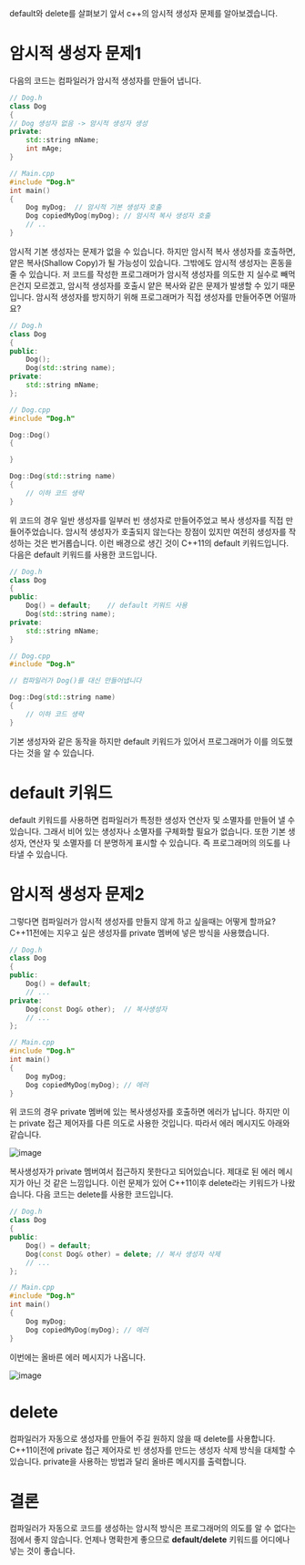 default와 delete를 살펴보기 앞서 c++의 암시적 생성자 문제를 알아보겠습니다.

# 암시적 생성자 문제1
다음의 코드는 컴파일러가 암시적 생성자를 만들어 냅니다. 
```c++
// Dog.h
class Dog
{
// Dog 생성자 없음 -> 암시적 생성자 생성
private:
    std::string mName;
    int mAge;
}
```

```c++
// Main.cpp
#include "Dog.h"
int main()
{
    Dog myDog;  // 암시적 기본 생성자 호출 
    Dog copiedMyDog(myDog); // 암시적 복사 생성자 호출
    // .. 
}
```

암시적 기본 생성자는 문제가 없을 수 있습니다.
하지만 암시적 복사 생성자를 호출하면,
얕은 복사(Shallow Copy)가 될 가능성이 있습니다.
그밖에도 암시적 생성자는 혼동을 줄 수 있습니다.
저 코드를 작성한 프로그래머가 암시적 생성자를 의도한 지 실수로 빼먹은건지 모르겠고,
암시적 생성자를 호출시 얕은 복사와 같은 문제가 발생할 수 있기 때문입니다.
암시적 생성자를 방지하기 위해 프로그래머가 직접 생성자를 만들어주면 어떨까요?  
```c++
// Dog.h
class Dog
{
public:
    Dog();
    Dog(std::string name);
private:
    std::string mName;
};

// Dog.cpp
#include "Dog.h"

Dog::Dog()
{

}

Dog::Dog(std::string name)
{
    // 이하 코드 생략
}
```
위 코드의 경우 일반 생성자를 일부러 빈 생성자로 만들어주었고 복사 생성자를 직접 만들어주었습니다.
암시적 생성자가 호출되지 않는다는 장점이 있지만 여전히 생성자를 작성하는 것은 번거롭습니다.
이런 배경으로 생긴 것이 C++11의 default 키워드입니다.   
다음은 default 키워드를 사용한 코드입니다.

```c++
// Dog.h
class Dog
{
public:
    Dog() = default;    // default 키워드 사용 
    Dog(std::string name);
private:
    std::string mName;
}

// Dog.cpp
#include "Dog.h"

// 컴파일러가 Dog()를 대신 만들어냅니다

Dog::Dog(std::string name)
{
    // 이하 코드 생략
}
```

기본 생성자와 같은 동작을 하지만 default 키워드가 있어서 프로그래머가 이를 의도했다는 것을 알 수 있습니다.

# default 키워드
default 키워드를 사용하면 컴파일러가 특정한 생성자 연산자 및 소멸자를 만들어 낼 수 있습니다. 
그래서 비어 있는 생성자나 소멸자를 구체화할 필요가 없습니다.
또한 기본 생성자, 연산자 및 소멸자를 더 분명하게 표시할 수 있습니다. 
즉 프로그래머의 의도를 나타낼 수 있습니다.  

# 암시적 생성자 문제2

그렇다면 컴파일러가 암시적 생성자를 만들지 않게 하고 싶을때는 어떻게 할까요?
C++11전에는 지우고 싶은 생성자를 private 멤버에 넣은 방식을 사용했습니다.

```c++
// Dog.h
class Dog
{
public:
    Dog() = default;
    // ...
private:
    Dog(const Dog& other);  // 복사생성자
    // ...
};

// Main.cpp
#include "Dog.h"
int main()
{
    Dog myDog;
    Dog copiedMyDog(myDog); // 에러
}
```

위 코드의 경우 private 멤버에 있는 복사생성자를 호출하면 에러가 납니다.
하지만 이는 private 접근 제어자를 다른 의도로 사용한 것입니다.
따라서 에러 메시지도 아래와 같습니다.   

![image](https://user-images.githubusercontent.com/22488593/183004723-005d3c36-4124-4da1-b650-db98d63cc902.png)

복사생성자가 private 멤버여서 접근하지 못한다고 되어있습니다.
제대로 된 에러 메시지가 아닌 것 같은 느낌입니다.
이런 문제가 있어 C++11이후 delete라는 키워드가 나왔습니다.
다음 코드는 delete를 사용한 코드입니다.

```c++
// Dog.h
class Dog
{
public:
    Dog() = default;
    Dog(const Dog& other) = delete; // 복사 생성자 삭제
    // ...
};

// Main.cpp
#include "Dog.h"
int main()
{
    Dog myDog;
    Dog copiedMyDog(myDog); // 에러 
}
```

이번에는 올바른 에러 메시지가 나옵니다.   

![image](https://user-images.githubusercontent.com/22488593/183005458-acd0a665-87aa-4b0d-8b25-e55298ef3c7b.png)

# delete
컴파일러가 자동으로 생성자를 만들어 주길 원하지 않을 때 delete를 사용합니다.
C++11이전에 private 접근 제어자로 빈 생성자를 만드는 생성자 삭제 방식을 대체할 수 있습니다.
private을 사용하는 방법과 달리 올바른 메시지를 출력합니다. 

# 결론
컴파일러가 자동으로 코드를 생성하는 암시적 방식은 프로그래머의 의도를 알 수 없다는 점에서 좋지 않습니다.
언제나 명확한게 좋으므로 **default/delete** 키워드를 어디에나 넣는 것이 좋습니다. 